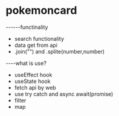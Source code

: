 ﻿# pokemoncard
------functinality 
* search functionality
* data get from api
* .join("") and .splite(number,number)

 
----what is use?
* useEffect hook 
* useState hook
* fetch api by web
* use try catch and async await(promise)
* filter
* map
